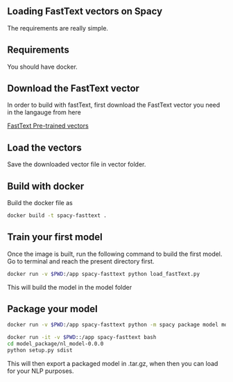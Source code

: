 ## Loading FastText vectors on Spacy

The requirements are really simple. 

## Requirements

You should have docker.

## Download the FastText vector

In order to build with fastText, first download the FastText vector you need in the langauge from here

[FastText Pre-trained vectors](https://github.com/facebookresearch/fastText/blob/master/docs/crawl-vectors.md)

## Load the vectors

Save the downloaded vector file in vector folder.

## Build with docker

Build the docker file as

```sh
docker build -t spacy-fasttext .
```

## Train your first model

Once the image is built, run the following command to build the first model.
Go to terminal and reach the present directory first.


```sh
docker run -v $PWD:/app spacy-fasttext python load_fastText.py 
```

This will build the model in the model folder

## Package your model

```sh
docker run -v $PWD:/app spacy-fasttext python -m spacy package model model_package

docker run -it -v $PWD::/app spacy-fasttext bash
cd model_package/nl_model-0.0.0
python setup.py sdist
```

This will then export a packaged model in .tar.gz, when then you can load for your NLP purposes.
